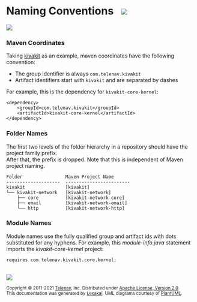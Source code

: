 <!--suppress HtmlUnknownTarget, HtmlRequiredAltAttribute -->

# Naming Conventions &nbsp; <img src="https://telenav.github.io/telenav-assets/images/icons/dependencies-32.png" srcset="https://telenav.github.io/telenav-assets/images/icons/dependencies-32-2x.png 2x"/>

<img src="https://telenav.github.io/telenav-assets/images/separators/horizontal-line-512.png" srcset="https://telenav.github.io/telenav-assets/images/separators/horizontal-line-512-2x.png 2x"/>

### Maven Coordinates

Taking [kivakit](https://www.kivakit.org) as an example, maven coordinates have the following convention:

- The group identifier is always `com.telenav.kivakit`
- Artifact identifiers start with `kivakit` and are separated by dashes

For example, this is the dependency for `kivakit-core-kernel`:

    <dependency>
        <groupId>com.telenav.kivakit</groupId>
        <artifactId>kivakit-core-kernel</artifactId>
    </dependency>
    
### Folder Names

The first two levels of the folder hierarchy in a repository should have the project family prefix.  
After that, the prefix is dropped. Note that this is independent of Maven project naming.

    Folder                Maven Project Name
    --------------------  ------------------------
    kivakit               [kivakit]  
    └── kivakit-network   [kivakit-network]  
        ├── core          [kivakit-network-core]  
        ├── email         [kivakit-network-email]  
        └── http          [kivakit-network-http]  

### Module Names

Module names use the fully qualified group and artifact ids with dots substituted for any hyphens. 
For example, this *module-info.java* statement imports the *kivakit-core-kernel* project:

    requires com.telenav.kivakit.core.kernel;

<br/> 

<img src="https://telenav.github.io/telenav-assets/images/separators/horizontal-line-512.png" srcset="https://telenav.github.io/telenav-assets/images/separators/horizontal-line-512-2x.png 2x"/>

<sub>Copyright &#169; 2011-2021 [Telenav](https://telenav.com), Inc. Distributed under [Apache License, Version 2.0](../LICENSE)</sub>  
<sub>This documentation was generated by [Lexakai](https://www.lexakai.org). UML diagrams courtesy of [PlantUML](https://plantuml.com).</sub>
